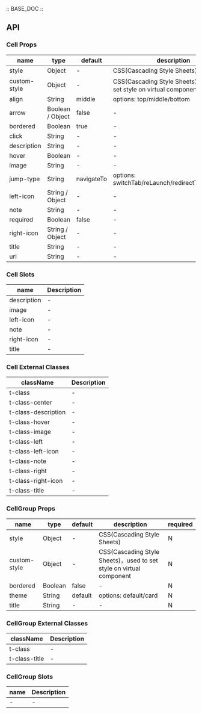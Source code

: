 :: BASE_DOC ::

## API


### Cell Props

name | type | default | description | required
-- | -- | -- | -- | --
style | Object | - | CSS(Cascading Style Sheets) | N
custom-style | Object | - | CSS(Cascading Style Sheets)，used to set style on virtual component | N
align | String | middle | options: top/middle/bottom | N
arrow | Boolean / Object | false | \- | N
bordered | Boolean | true | \- | N
click | String | - | \- | N
description | String | - | \- | N
hover | Boolean | - | \- | N
image | String | - | \- | N
jump-type | String | navigateTo | options: switchTab/reLaunch/redirectTo/navigateTo | N
left-icon | String / Object | - | \- | N
note | String | - | \- | N
required | Boolean | false | \- | N
right-icon | String / Object | - | \- | N
title | String | - | \- | N
url | String | - | \- | N

### Cell Slots

name | Description
-- | --
description | \-
image | \-
left-icon | \-
note | \-
right-icon | \-
title | \-

### Cell External Classes

className | Description
-- | --
t-class | \-
t-class-center | \-
t-class-description | \-
t-class-hover | \-
t-class-image | \-
t-class-left | \-
t-class-left-icon | \-
t-class-note | \-
t-class-right | \-
t-class-right-icon | \-
t-class-title | \-


### CellGroup Props

name | type | default | description | required
-- | -- | -- | -- | --
style | Object | - | CSS(Cascading Style Sheets) | N
custom-style | Object | - | CSS(Cascading Style Sheets)，used to set style on virtual component | N
bordered | Boolean | false | \- | N
theme | String | default | options: default/card | N
title | String | - | \- | N

### CellGroup External Classes

className | Description
-- | --
t-class | \-
t-class-title | \-

### CellGroup Slots

name | Description
-- | --
\- | \-
